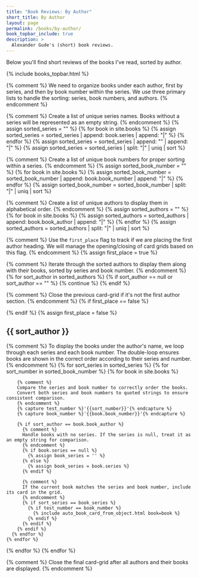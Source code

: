 ```yaml
---
title: "Book Reviews: By Author"
short_title: By Author
layout: page
permalink: /books/by-author/
book_topbar_include: true
description: >
  Alexander Gude's (short) book reviews.
---
```


Below you'll find short reviews of the books I've read, sorted by author.

{% include books_topbar.html %}

{% comment %}
We need to organize books under each author, first by series, and then by book number within the series.
We use three primary lists to handle the sorting: series, book numbers, and authors.
{% endcomment %}

{% comment %}
Create a list of unique series names. Books without a series will be represented as an empty string.
{% endcomment %}
{% assign sorted_series = "" %}
{% for book in site.books %}
  {% assign sorted_series = sorted_series | append: book.series | append: "|" %}
{% endfor %}
{% assign sorted_series = sorted_series | append: "" | append: "|" %}
{% assign sorted_series = sorted_series | split: "|" | uniq | sort %}

{% comment %}
Create a list of unique book numbers for proper sorting within a series.
{% endcomment %}
{% assign sorted_book_number = "" %}
{% for book in site.books %}
  {% assign sorted_book_number = sorted_book_number | append: book.book_number | append: "|" %}
{% endfor %}
{% assign sorted_book_number = sorted_book_number | split: "|" | uniq | sort %}

{% comment %}
Create a list of unique authors to display them in alphabetical order.
{% endcomment %}
{% assign sorted_authors = "" %}
{% for book in site.books %}
  {% assign sorted_authors = sorted_authors | append: book.book_author | append: "|" %}
{% endfor %}
{% assign sorted_authors = sorted_authors | split: "|" | uniq | sort %}

{% comment %}
Use the `first_place` flag to track if we are placing the first author heading.
We will manage the opening/closing of card grids based on this flag.
{% endcomment %}
{% assign first_place = true %}

{% comment %}
Iterate through the sorted authors to display them along with their books,
sorted by series and book number.
{% endcomment %}
{% for sort_author in sorted_authors %}
  {% if sort_author == null or sort_author == "" %}
    {% continue %}
  {% endif %}

  {% comment %}
  Close the previous card-grid if it's not the first author section.
  {% endcomment %}
  {% if first_place == false %}
</div>
  {% endif %}
  {% assign first_place = false %}

<h2 class="book-list-headline">{{ sort_author }}</h2>
<div class="card-grid">

  {% comment %}
  To display the books under the author's name, we loop through each series
  and each book number. The double-loop ensures books are shown in the correct order
  according to their series and number.
  {% endcomment %}
  {% for sort_series in sorted_series %}
    {% for sort_number in sorted_book_number %}
      {% for book in site.books %}

        {% comment %}
        Compare the series and book number to correctly order the books.
        Convert both series and book numbers to quoted strings to ensure consistent comparison.
        {% endcomment %}
        {% capture test_number %}'{{sort_number}}'{% endcapture %}
        {% capture book_number %}'{{book.book_number}}'{% endcapture %}

        {% if sort_author == book.book_author %}
          {% comment %}
          Handle books with no series. If the series is null, treat it as an empty string for comparison.
          {% endcomment %}
          {% if book.series == null %}
            {% assign book_series = '' %}
          {% else %}
            {% assign book_series = book.series %}
          {% endif %}

          {% comment %}
          If the current book matches the series and book number, include its card in the grid.
          {% endcomment %}
          {% if sort_series == book_series %}
            {% if test_number == book_number %}
              {% include auto_book_card_from_object.html book=book %}
            {% endif %}
          {% endif %}
        {% endif %}
      {% endfor %}
    {% endfor %}
  {% endfor %}
{% endfor %}

{% comment %}
Close the final card-grid after all authors and their books are displayed.
{% endcomment %}
</div>
